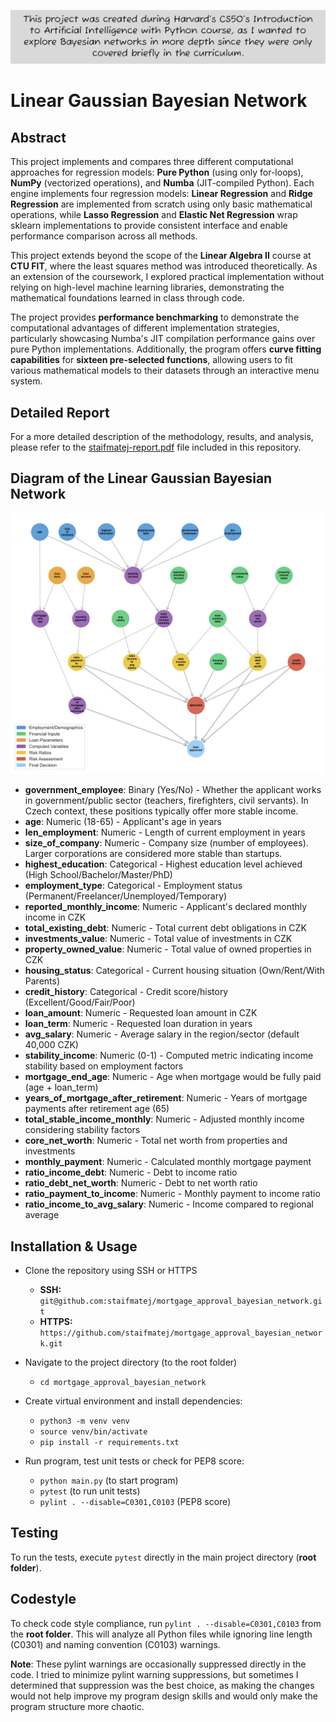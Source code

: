 ![FYI](FYI.png)

# Linear Gaussian Bayesian Network

## Abstract

This project implements and compares three different
  computational approaches for
  regression models: **Pure Python** (using only for-loops),
  **NumPy** (vectorized operations), and **Numba**
  (JIT-compiled Python). Each engine implements four regression models: **Linear Regression** and 
**Ridge Regression** are implemented from scratch using only basic 
mathematical operations, while **Lasso Regression** and **Elastic Net 
Regression** wrap sklearn implementations to provide consistent interface 
and enable performance comparison across all methods.

  This project extends beyond the scope of the **Linear 
  Algebra II** course at **CTU FIT**, where the least
  squares method was introduced theoretically. As an
  extension of the coursework, I explored practical
  implementation without relying on high-level machine
  learning libraries, demonstrating the mathematical
  foundations learned in class through code.

  The project provides **performance benchmarking** to
  demonstrate the computational advantages of different
  implementation strategies, particularly showcasing
  Numba's JIT compilation performance gains over pure
  Python implementations. Additionally, the program offers
  **curve fitting capabilities** for **sixteen pre-selected
   functions**, allowing users to fit various mathematical
  models to their datasets through an interactive menu
  system.

## Detailed Report

For a more detailed description of the methodology, results, and analysis, please refer to the [staifmatej-report.pdf](staifmatej-report.pdf) file included in this repository.

## Diagram of the Linear Gaussian Bayesian Network


![Diagram of the Linear Gaussian Bayesian Network](mortgage_approval_bayesian_network/diagram_photos/bayesian_network_readme.jpg)

- **government_employee**: Binary (Yes/No) - Whether the applicant works in government/public sector (teachers, firefighters, civil servants). In Czech context, these positions typically offer more stable income.
- **age**: Numeric (18-65) - Applicant's age in years
- **len_employment**: Numeric - Length of current employment in years
- **size_of_company**: Numeric - Company size (number of employees). Larger corporations are considered more stable than startups.
- **highest_education**: Categorical - Highest education level achieved (High School/Bachelor/Master/PhD)
- **employment_type**: Categorical - Employment status (Permanent/Freelancer/Unemployed/Temporary)
- **reported_monthly_income**: Numeric - Applicant's declared monthly income in CZK
- **total_existing_debt**: Numeric - Total current debt obligations in CZK
- **investments_value**: Numeric - Total value of investments in CZK
- **property_owned_value**: Numeric - Total value of owned properties in CZK
- **housing_status**: Categorical - Current housing situation (Own/Rent/With Parents)
- **credit_history**: Categorical - Credit score/history (Excellent/Good/Fair/Poor)
- **loan_amount**: Numeric - Requested loan amount in CZK
- **loan_term**: Numeric - Requested loan duration in years
- **avg_salary**: Numeric - Average salary in the region/sector (default 40,000 CZK)
- **stability_income**: Numeric (0-1) - Computed metric indicating income stability based on employment factors
- **mortgage_end_age**: Numeric - Age when mortgage would be fully paid (age + loan_term)
- **years_of_mortgage_after_retirement**: Numeric - Years of mortgage payments after retirement age (65)
- **total_stable_income_monthly**: Numeric - Adjusted monthly income considering stability factors
- **core_net_worth**: Numeric - Total net worth from  properties and investments
- **monthly_payment**: Numeric - Calculated monthly mortgage payment
- **ratio_income_debt**: Numeric - Debt to income ratio
- **ratio_debt_net_worth**: Numeric - Debt to net worth ratio
- **ratio_payment_to_income**: Numeric - Monthly payment to income ratio
- **ratio_income_to_avg_salary**: Numeric - Income compared to regional average


## Installation & Usage

- Clone the repository using SSH or HTTPS
    - **SSH:** `git@github.com:staifmatej/mortgage_approval_bayesian_network.git`
    - **HTTPS:** `https://github.com/staifmatej/mortgage_approval_bayesian_network.git`

- Navigate to the project directory (to the root folder)

    - `cd mortgage_approval_bayesian_network`

- Create virtual environment and install dependencies:

    - `python3 -m venv venv`
    - `source venv/bin/activate`
    - `pip install -r requirements.txt`

- Run program, test unit tests or check for PEP8 score:
 
    - `python main.py` (to start program)
    - `pytest` (to run unit tests)
    - `pylint . --disable=C0301,C0103` (PEP8 score)

## Testing

To run the tests, execute `pytest` directly in the main project directory (**root folder**).

## Codestyle

To check code style compliance, run `pylint . --disable=C0301,C0103` from the **root folder**.
This will analyze all Python files while ignoring line length (C0301) and naming convention (C0103) warnings.
  

**Note**: These pylint warnings are occasionally suppressed
  directly in the code. I tried to minimize pylint warning
  suppressions, but sometimes I determined that suppression
   was the best choice, as making the changes would not
  help improve my program design skills and would only make
   the program structure more chaotic.
